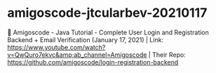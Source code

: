 # amigoscode-jtcularbev-20210117
🧩 Amigoscode - Java Tutorial - Complete User Login and Registration Backend + Email Verification (January 17, 2021) | Link: https://www.youtube.com/watch?v=QwQuro7ekvc&amp;ab_channel=Amigoscode  | Their Repo: https://github.com/amigoscode/login-registration-backend

